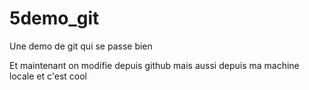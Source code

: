 # 5demo_git
Une demo de git qui se passe bien

Et maintenant on modifie depuis github
mais aussi depuis ma machine locale et c'est cool
